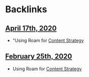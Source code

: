 
# Backlinks
## [April 17th, 2020](<April 17th, 2020.md>)
- "Using Roam for [Content Strategy](<Content Strategy.md>)

## [February 25th, 2020](<February 25th, 2020.md>)
- Using Roam for [Content Strategy](<Content Strategy.md>)

